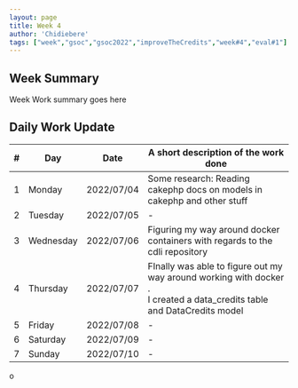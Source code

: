 ```yaml
---
layout: page
title: Week 4
author: 'Chidiebere'
tags: ["week","gsoc","gsoc2022","improveTheCredits","week#4","eval#1"]
---
```


## Week Summary

Week Work summary goes here 

## Daily Work Update

|\#|Day|Date|A short description of the work done|  
|---	|---	|---	|---	|  
|1   	| Monday 	|   2022/07/04	|   Some research: Reading cakephp docs on models in cakephp and other stuff |  
|2   	| Tuesday  	|   2022/07/05	|	- |  
|3   	| Wednesday |  2022/07/06 	| Figuring my way around docker containers with regards to the cdli repository |  
|4   	| Thursday  |   2022/07/07	| FInally was able to figure out my way around working with docker . <br > I created a data_credits table and DataCredits model|  
|5   	| Friday  	|   2022/07/08	|-  |  
|6   	| Saturday  |  2022/07/09	| - |  
|7   	| Sunday  	|   2022/07/10	|-  |  
o
